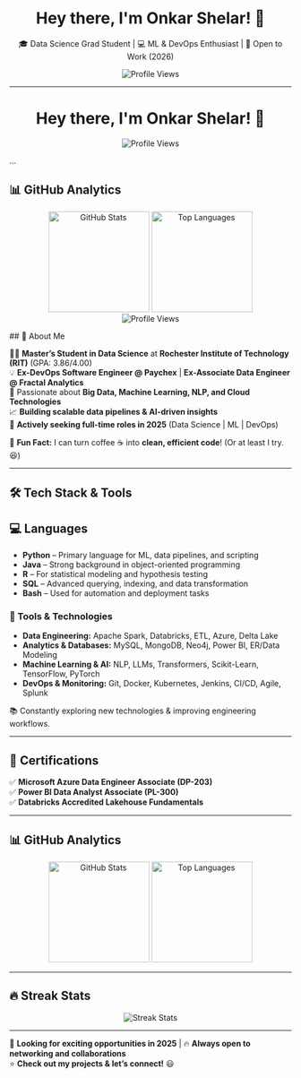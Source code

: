 <!--
**Onkar2102/Onkar2102** is a ✨ _special_ ✨ repository because its `README.md` (this file) appears on your GitHub profile.

Here are some ideas to get you started:

- 🔭 I’m currently working on ...
- 🌱 I’m currently learning ...
- 👯 I’m looking to collaborate on ...
- 🤔 I’m looking for help with ...
- 💬 Ask me about ...
- 📫 How to reach me: ...
- 😄 Pronouns: ...
- ⚡ Fun fact: ...
-->
<!--
**Onkar2102/Onkar2102** is a ✨ _special_ ✨ repository because its `README.md` (this file) appears on your GitHub profile.
-->

<h1 align="center">Hey there, I'm Onkar Shelar! 👋</h1>

<p align="center">
  🎓 Data Science Grad Student | 💻 ML & DevOps Enthusiast | 🚀 Open to Work (2026)
</p>

<p align="center">
<!--   <img src="https://img.shields.io/badge/Lives-Rochester%2C%20NY-success" alt="Lives in Rochester" /> -->
  <img src="https://komarev.com/ghpvc/?username=Onkar2102&color=brightgreen" alt="Profile Views" />
<!--   <img src="https://img.shields.io/github/followers/Onkar2102?label=Followers&style=social" alt="GitHub Followers" /> -->
<!--   <img src="https://img.shields.io/github/stars/Onkar2102?label=Stars&style=social" alt="GitHub Stars" /> -->
</p>

---
<h1 align="center">Hey there, I'm Onkar Shelar! 👋</h1>

<p align="center">
  <img src="https://komarev.com/ghpvc/?username=Onkar2102&color=brightgreen" alt="Profile Views" />
</p>

...

## 📊 GitHub Analytics

<p align="center">
  <img src="https://github-readme-stats.vercel.app/api?username=Onkar2102&show_icons=true&theme=algolia&count_private=true" height="180em" alt="GitHub Stats" />
  <img src="https://github-readme-stats.vercel.app/api/top-langs/?username=Onkar2102&layout=compact&langs_count=8&theme=algolia" height="180em" alt="Top Languages" />
  <br>
  <img src="https://komarev.com/ghpvc/?username=Onkar2102&color=brightgreen" alt="Profile Views" />
</p>
## 🚀 About Me  

👨‍🎓 **Master’s Student in Data Science** at **Rochester Institute of Technology (RIT)** (GPA: 3.86/4.00)  
💡 **Ex-DevOps Software Engineer @ Paychex** | **Ex-Associate Data Engineer @ Fractal Analytics**  
🧠 Passionate about **Big Data, Machine Learning, NLP, and Cloud Technologies**  
📈 **Building scalable data pipelines & AI-driven insights**  
🎯 **Actively seeking full-time roles in 2025** (Data Science | ML | DevOps)  

💬 **Fun Fact:** I can turn coffee ☕ into **clean, efficient code**! (Or at least I try. 😆)  

---

## 🛠 Tech Stack & Tools  

## 💻 Languages

- **Python** – Primary language for ML, data pipelines, and scripting  
- **Java** – Strong background in object-oriented programming  
- **R** – For statistical modeling and hypothesis testing  
- **SQL** – Advanced querying, indexing, and data transformation  
- **Bash** – Used for automation and deployment tasks

### 🔧 Tools & Technologies
- **Data Engineering:** Apache Spark, Databricks, ETL, Azure, Delta Lake  
- **Analytics & Databases:** MySQL, MongoDB, Neo4j, Power BI, ER/Data Modeling  
- **Machine Learning & AI:** NLP, LLMs, Transformers, Scikit-Learn, TensorFlow, PyTorch  
- **DevOps & Monitoring:** Git, Docker, Kubernetes, Jenkins, CI/CD, Agile, Splunk  

📚 Constantly exploring new technologies & improving engineering workflows.

---

## 📜 Certifications  

✅ **Microsoft Azure Data Engineer Associate (DP-203)**  
✅ **Power BI Data Analyst Associate (PL-300)**  
✅ **Databricks Accredited Lakehouse Fundamentals**  

---

## 📊 GitHub Analytics

<p align="center">
  <img src="https://github-readme-stats.vercel.app/api?username=Onkar2102&show_icons=true&theme=algolia&count_private=true" height="180em" alt="GitHub Stats" />
  <img src="https://github-readme-stats.vercel.app/api/top-langs/?username=Onkar2102&layout=compact&langs_count=8&theme=algolia" height="180em" alt="Top Languages" />
</p>

---

## 🔥 Streak Stats

<p align="center">
  <img src="https://github-readme-streak-stats.herokuapp.com/?user=Onkar2102&theme=algolia" alt="Streak Stats" />
</p>

---

🚀 **Looking for exciting opportunities in 2025** | 🔥 **Always open to networking and collaborations**  
⭐ **Check out my projects & let’s connect!** 😃
